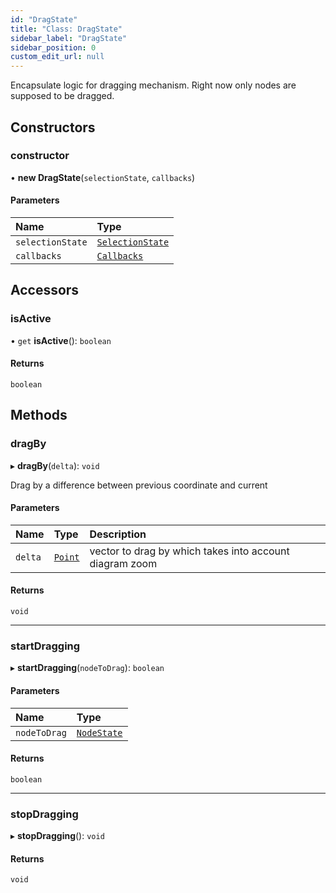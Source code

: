 ```yaml
---
id: "DragState"
title: "Class: DragState"
sidebar_label: "DragState"
sidebar_position: 0
custom_edit_url: null
---
```


Encapsulate logic for dragging mechanism. Right now only nodes are supposed to be dragged.

## Constructors

### constructor

• **new DragState**(`selectionState`, `callbacks`)

#### Parameters

| Name | Type |
| :------ | :------ |
| `selectionState` | [`SelectionState`](SelectionState.md) |
| `callbacks` | [`Callbacks`](Callbacks.md) |

## Accessors

### isActive

• `get` **isActive**(): `boolean`

#### Returns

`boolean`

## Methods

### dragBy

▸ **dragBy**(`delta`): `void`

Drag by a difference between previous coordinate and current

#### Parameters

| Name | Type | Description |
| :------ | :------ | :------ |
| `delta` | [`Point`](../#point) | vector to drag by which takes into account diagram zoom |

#### Returns

`void`

___

### startDragging

▸ **startDragging**(`nodeToDrag`): `boolean`

#### Parameters

| Name | Type |
| :------ | :------ |
| `nodeToDrag` | [`NodeState`](NodeState.md) |

#### Returns

`boolean`

___

### stopDragging

▸ **stopDragging**(): `void`

#### Returns

`void`
